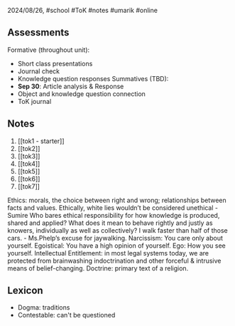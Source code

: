 2024/08/26, #school #ToK #notes #umarik #online 
## Assessments
Formative (throughout unit):
- Short class presentations
- Journal check
- Knowledge question responses
Summatives (TBD):
- **Sep 30**: Article analysis & Response
- Object and knowledge question connection
- ToK journal
## Notes
1. [[tok1 - starter]]
2. [[tok2]]
3. [[tok3]]
4. [[tok4]]
5. [[tok5]]
6. [[tok6]]
7. [[tok7]]

Ethics: morals, the choice between right and wrong; relationships between facts and values.
Ethically, white lies wouldn’t be considered unethical - Sumire
Who bares ethical responsibility for how knowledge is produced, shared and applied?
What does it mean to behave rightly and justly as knowers, individually as well as collectively?
I walk faster than half of those cars. - Ms.Phelp’s excuse for jaywalking.
Narcissism: You care only about yourself.
Egoistical: You have a high opinion of yourself.
Ego: How you see yourself.
Intellectual Entitlement: in most legal systems today, we are protected from brainwashing indoctrination and other forceful & intrusive means of belief-changing.
Doctrine: primary text of a religion.
## Lexicon
- Dogma: traditions
- Contestable: can't be questioned
